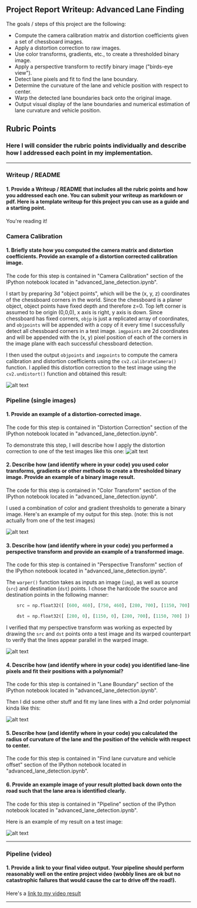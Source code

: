 ## Project Report Writeup:  Advanced Lane Finding
The goals / steps of this project are the following:

* Compute the camera calibration matrix and distortion coefficients given a set of chessboard images.
* Apply a distortion correction to raw images.
* Use color transforms, gradients, etc., to create a thresholded binary image.
* Apply a perspective transform to rectify binary image ("birds-eye view").
* Detect lane pixels and fit to find the lane boundary.
* Determine the curvature of the lane and vehicle position with respect to center.
* Warp the detected lane boundaries back onto the original image.
* Output visual display of the lane boundaries and numerical estimation of lane curvature and vehicle position.

[//]: # (Image References)

[image1]: ./output_images/image1.jpg "Undistorted"
[image2]: ./output_images/image2.jpg "Road Transformed"
[image3]: ./output_images/image3.jpg "Binary Example"
[image4]: ./output_images/image4.jpg "Warp Example"
[image5]: ./output_images/image5.jpg "Fit Visual"
[image6]: ./output_images/image6.jpg "Output"
[video1]: ./output_images/project_video.mp4 "Video"

## Rubric Points

### Here I will consider the rubric points individually and describe how I addressed each point in my implementation.  

---

### Writeup / README

#### 1. Provide a Writeup / README that includes all the rubric points and how you addressed each one.  You can submit your writeup as markdown or pdf. Here is a template writeup for this project you can use as a guide and a starting point.  

You're reading it!

### Camera Calibration

#### 1. Briefly state how you computed the camera matrix and distortion coefficients. Provide an example of a distortion corrected calibration image.

The code for this step is contained in "Camera Calibration" section of the IPython notebook located in "advanced_lane_detection.ipynb".  

I start by preparing 3d "object points", which will be the (x, y, z) coordinates of the chessboard corners in the world. Since the chessboard is a planer object, object points have fixed depth and therefore z=0.  Top left corner is assumed to be origin (0,0,0), x axis is right, y axis is down. Since chessboard has fixed corners, `objp` is just a replicated array of coordinates, and `objpoints` will be appended with a copy of it every time I successfully detect all chessboard corners in a test image.  `imgpoints` are 2d coordinates and will be appended with the (x, y) pixel position of each of the corners in the image plane with each successful chessboard detection.  

I then used the output `objpoints` and `imgpoints` to compute the camera calibration and distortion coefficients using the `cv2.calibrateCamera()` function.  I applied this distortion correction to the test image using the `cv2.undistort()` function and obtained this result: 

![alt text][image1]

### Pipeline (single images)

#### 1. Provide an example of a distortion-corrected image.

The code for this step is contained in "Distortion Correction" section of the IPython notebook located in "advanced_lane_detection.ipynb".  

To demonstrate this step, I will describe how I apply the distortion correction to one of the test images like this one:
![alt text][image2]

#### 2. Describe how (and identify where in your code) you used color transforms, gradients or other methods to create a thresholded binary image.  Provide an example of a binary image result.

The code for this step is contained in "Color Transform" section of the IPython notebook located in "advanced_lane_detection.ipynb".  

I used a combination of color and gradient thresholds to generate a binary image.  Here's an example of my output for this step.  (note: this is not actually from one of the test images)

![alt text][image3]

#### 3. Describe how (and identify where in your code) you performed a perspective transform and provide an example of a transformed image.

The code for this step is contained in "Perspective Transform" section of the IPython notebook located in "advanced_lane_detection.ipynb". 

The `warper()` function takes as inputs an image (`img`), as well as source (`src`) and destination (`dst`) points.  I chose the hardcode the source and destination points in the following manner:

```python
    src = np.float32([ [600, 460], [750, 460], [280, 700], [1150, 700] ])

    dst = np.float32([ [280, 0], [1150, 0], [280, 700], [1150, 700] ])

```

I verified that my perspective transform was working as expected by drawing the `src` and `dst` points onto a test image and its warped counterpart to verify that the lines appear parallel in the warped image.

![alt text][image4]

#### 4. Describe how (and identify where in your code) you identified lane-line pixels and fit their positions with a polynomial?

The code for this step is contained in "Lane Boundary" section of the IPython notebook located in "advanced_lane_detection.ipynb". 


Then I did some other stuff and fit my lane lines with a 2nd order polynomial kinda like this:

![alt text][image5]

#### 5. Describe how (and identify where in your code) you calculated the radius of curvature of the lane and the position of the vehicle with respect to center.

The code for this step is contained in "Find lane curvature and vehicle offset" section of the IPython notebook located in "advanced_lane_detection.ipynb". 

#### 6. Provide an example image of your result plotted back down onto the road such that the lane area is identified clearly.

The code for this step is contained in "Pipeline" section of the IPython notebook located in "advanced_lane_detection.ipynb". 

Here is an example of my result on a test image:

![alt text][image6]

---

### Pipeline (video)

#### 1. Provide a link to your final video output.  Your pipeline should perform reasonably well on the entire project video (wobbly lines are ok but no catastrophic failures that would cause the car to drive off the road!).

Here's a [link to my video result](./project_video.mp4)

---
